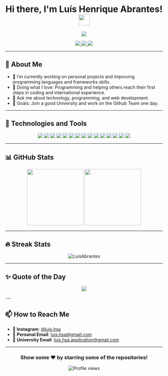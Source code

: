 <!-- Header with a waving hand GIF -->
<h1 align="center">
  Hi there, I'm Luís Henrique Abrantes! <img src="https://media.giphy.com/media/hvRJCLFzcasrR4ia7z/giphy.gif" width="35px">
</h1>

<!-- Animated typing text -->
<p align="center">
  <img src="https://readme-typing-svg.herokuapp.com/?color=%2336BCF7&size=25&center=true&vCenter=true&width=600&lines=Welcome%20to%20my%20GitHub%20Profile!;I%27m%20a%20Software%20Developer%2E;Passionate%20about%20Technology%20and%20Innovation%2E"/>
</p>

<!-- Social media badges -->
<p align="center">
  <a href="https://instagram.com/luis.hsa">
    <img src="https://img.shields.io/badge/Instagram-E4405F?style=flat-square&logo=instagram&logoColor=white" />
  </a>
  <a href="mailto:luis.hsa@gmail.com">
    <img src="https://img.shields.io/badge/Personal_Email-D14836?style=flat-square&logo=gmail&logoColor=white" />
  </a>
  <a href="mailto:luis.hsa.application@gmail.com">
    <img src="https://img.shields.io/badge/University_Email-0078D4?style=flat-square&logo=microsoft-outlook&logoColor=white" />
  </a>
</p>

---

## 🌟 About Me

- 🔭 I’m currently working on personal projects and improving programming languages and frameworks skills.
- 🌱 Doing what I love: Programming and helping others reach their first steps in coding and international experience.
- 💬 Ask me about technology, programming, and web development.
- 🎯 Goals: Join a good University and work on the Github Team one day.

---

## 🚀 Technologies and Tools

<p align="center">
  <!-- Languages -->
  <img src="https://img.shields.io/badge/Python-3776AB?style=flat-square&logo=python&logoColor=yellow" />
  <img src="https://img.shields.io/badge/JavaScript-F7DF1E?style=flat-square&logo=javascript&logoColor=black" />
  <img src="https://img.shields.io/badge/HTML5-E34F26?style=flat-square&logo=html5&logoColor=white" />
  <img src="https://img.shields.io/badge/CSS3-1572B6?style=flat-square&logo=css3&logoColor=white" />
  <!-- Tools -->
  <img src="https://img.shields.io/badge/Git-F05032?style=flat-square&logo=git&logoColor=white" />
  <img src="https://img.shields.io/badge/GitHub-181717?style=flat-square&logo=github&logoColor=white" />
  <img src="https://img.shields.io/badge/GitHub%20Copilot-222222?style=flat-square&logo=githubcopilot&logoColor=white" />
<!-- New Technologies -->
  <img src="https://img.shields.io/badge/React-61DAFB?style=flat-square&logo=react&logoColor=black" />
  <img src="https://img.shields.io/badge/Vite-646CFF?style=flat-square&logo=vite&logoColor=white" />
  <img src="https://img.shields.io/badge/Node.js-339933?style=flat-square&logo=nodedotjs&logoColor=white" />
  <img src="https://img.shields.io/badge/TailwindCSS-06B6D4?style=flat-square&logo=tailwindcss&logoColor=white" />
  <img src="https://img.shields.io/badge/Vercel-000000?style=flat-square&logo=vercel&logoColor=white" />
  <img src="https://img.shields.io/badge/MySQL-4479A1?style=flat-square&logo=mysql&logoColor=white" />
  <img src="https://img.shields.io/badge/Handlebars.js-f0772b?style=flat-square&logo=handlebarsdotjs&logoColor=white" />
  <img src="https://img.shields.io/badge/Supabase-3ECF8E?style=flat-square&logo=supabase&logoColor=white" />
</p>

---

## 📊 GitHub Stats

<p align="center">
  <img height="180em" src="https://github-readme-stats.vercel.app/api?username=LuisAbrantes&show_icons=true&theme=algolia&include_all_commits=true&count_private=true&cache_seconds=10"/>
  <img height="180em" src="https://github-readme-stats.vercel.app/api/top-langs/?username=LuisAbrantes&layout=compact&langs_count=7&theme=algolia&cache_seconds=10"/>
</p>

---

## 🔥 Streak Stats

<p align="center">
  <img src="https://github-readme-streak-stats.herokuapp.com/?user=LuisAbrantes&theme=algolia" alt="LuisAbrantes" />
</p>

---

## ✨ Quote of the Day

<p align="center">
  <img src="https://quotes-github-readme.vercel.app/api?quote=Let+no+one+despise+you+for+your+youth,+but+set+the+believers+an+example+in+speech,+in+conduct,+in+love,+in+faith,+in+purity.&author=1+Timothy+4%3A12&theme=algolia"/>
</p>
---

## 📫 How to Reach Me

- 📸 **Instagram**: [@luis.hsa](https://instagram.com/luis.hsa)
- 📧 **Personal Email**: [luis.hsa@gmail.com](mailto:luis.hsa@gmail.com)
- 🏫 **University Email**: [luis.hsa.application@gmail.com](mailto:luis.hsa.application@gmail.com)

---

<div align="center">

### Show some ❤️ by starring some of the repositories!

![Profile views](https://komarev.com/ghpvc/?username=LuisAbrantes&color=blue&style=flat-square)

</div>
